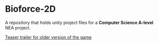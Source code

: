 # Bioforce-2D

A repository that holds unity project files for a **Computer Science A-level** NEA project.

[Teaser trailer for older version of the game](https://www.youtube.com/watch?v=NNPAl84I1rY)
